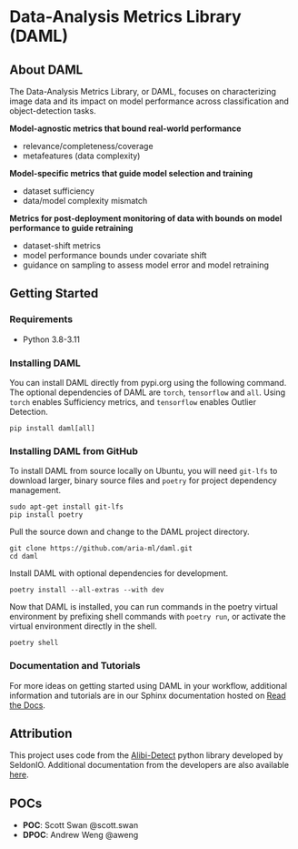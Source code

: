 # Data-Analysis Metrics Library (DAML)

## About DAML

The Data-Analysis Metrics Library, or DAML, focuses on characterizing image data and its impact on model performance across classification and object-detection tasks.

<!-- start about -->

**Model-agnostic metrics that bound real-world performance**
- relevance/completeness/coverage
- metafeatures (data complexity)

**Model-specific metrics that guide model selection and training**
- dataset sufficiency
- data/model complexity mismatch

**Metrics for post-deployment monitoring of data with bounds on model performance to guide retraining**
- dataset-shift metrics
- model performance bounds under covariate shift
- guidance on sampling to assess model error and model retraining

<!-- end about -->

## Getting Started

### Requirements
- Python 3.8-3.11

### Installing DAML

You can install DAML directly from pypi.org using the following command.  The optional dependencies of DAML are `torch`, `tensorflow` and `all`.  Using `torch` enables Sufficiency metrics, and `tensorflow` enables Outlier Detection.

```
pip install daml[all]
```

### Installing DAML from GitHub

To install DAML from source locally on Ubuntu, you will need `git-lfs` to download larger, binary source files and `poetry` for project dependency management.

```
sudo apt-get install git-lfs
pip install poetry
```

Pull the source down and change to the DAML project directory.
```
git clone https://github.com/aria-ml/daml.git
cd daml
```



Install DAML with optional dependencies for development.
```
poetry install --all-extras --with dev
```

Now that DAML is installed, you can run commands in the poetry virtual environment by prefixing shell commands with `poetry run`, or activate the virtual environment directly in the shell.
```
poetry shell
```

### Documentation and Tutorials
For more ideas on getting started using DAML in your workflow, additional information and tutorials are in our Sphinx documentation hosted on [Read the Docs](https://daml.readthedocs.io/).

## Attribution
This project uses code from the [Alibi-Detect](https://github.com/SeldonIO/alibi-detect) python library developed by SeldonIO.  Additional documentation from the developers are also available [here](https://docs.seldon.io/projects/alibi-detect/en/stable/).

## POCs
- **POC**: Scott Swan @scott.swan
- **DPOC**: Andrew Weng @aweng
